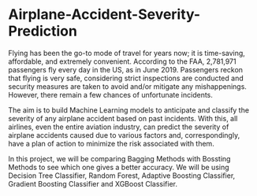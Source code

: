 # Airplane-Accident-Severity-Prediction
Flying has been the go-to mode of travel for years now; it is time-saving, affordable, and extremely convenient. According to the FAA, 2,781,971 passengers fly every day in the US, as in June 2019. Passengers reckon that flying is very safe, considering strict inspections are conducted and security measures are taken to avoid and/or mitigate any mishappenings. However, there remain a few chances of unfortunate incidents.

The aim is to build Machine Learning models to anticipate and classify the severity of any airplane accident based on past incidents. With this, all airlines, even the entire aviation industry, can predict the severity of airplane accidents caused due to various factors and, correspondingly, have a plan of action to minimize the risk associated with them.

In this project, we will be comparing Bagging Methods with Bossting Methods to see which one gives a better accuracy. We will be using Decision Tree Classifier, Random Forest, Adaptive Boosting Classifier, Gradient Boosting Classifier and XGBoost Classifier.
